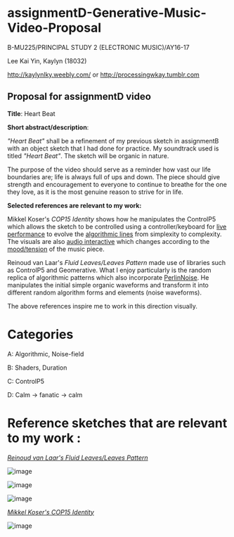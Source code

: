 # assignmentD-Generative-Music-Video-Proposal

B-MU225/PRINCIPAL STUDY 2 (ELECTRONIC MUSIC)/AY16-17

Lee Kai Yin, Kaylyn (18032)

http://kaylynlky.weebly.com/ or http://processingwkay.tumblr.com

## Proposal for assignmentD video

<b>Title</b>: Heart Beat

<b>Short abstract/description</b>:

<i>"Heart Beat"</i> shall be a refinement of my previous sketch in assignmentB with an object sketch that I had done for practice. My soundtrack used is titled <i>"Heart Beat"</i>. The sketch will be organic in nature.

The purpose of the video should serve as a reminder how vast our life boundaries are; life is always full of ups and down. The piece should give strength and encouragement to everyone to continue to breathe for the one they love, as it is the most genuine reason to strive for in life.

<b>Selected references are relevant to my work:</b>

Mikkel Koser's <i>COP15 Identity</i> shows how he manipulates the ControlP5 which allows the sketch to be controlled using a controller/keyboard for <u>live performance</u> to evolve the <u>algorithmic lines</u> from simplexity to complexity. The visuals are also <u>audio interactive</u> which changes according to the <u>mood/tension</u> of the music piece.

Reinoud van Laar's <i>Fluid Leaves/Leaves Pattern</i> made use of libraries such as ControlP5 and Geomerative. What I enjoy particularly is the </u>random replica of</u> </u>algorithmic patterns</u> which also incorporate <u>PerlinNoise</u>. He manipulates the initial simple organic waveforms and transform it into different random algorithm forms and elements (noise waveforms).


The above references inspire me to work in this direction visually.

# Categories

A: Algorithmic, Noise-field

B: Shaders, Duration

C: ControlP5

D: Calm -> fanatic -> calm
   

# Reference sketches that are relevant to my work :

<u><i> Reinoud van Laar's Fluid Leaves/Leaves Pattern</i></u>

![image](https://68.media.tumblr.com/b812f3ad5e3f1789b84e8a305afafbf6/tumblr_omprhpksxw1w2lqcbo1_1280.png)

![image](https://68.media.tumblr.com/ce7b9845f2a67ba620d3377174394699/tumblr_omprhpksxw1w2lqcbo2_1280.png)

![image](https://68.media.tumblr.com/b68cc5334d5aaca57ceea48a4087c7a9/tumblr_omprhpksxw1w2lqcbo3_1280.png)


<u><i> Mikkel Koser's COP15 Identity</i></u>

![image](https://68.media.tumblr.com/ed88796575c26feed9eb62f3483dd490/tumblr_omprhpksxw1w2lqcbo4_1280.png)
